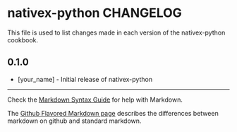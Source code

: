 nativex-python CHANGELOG
========================

This file is used to list changes made in each version of the nativex-python cookbook.

0.1.0
-----
- [your_name] - Initial release of nativex-python

- - -
Check the [Markdown Syntax Guide](http://daringfireball.net/projects/markdown/syntax) for help with Markdown.

The [Github Flavored Markdown page](http://github.github.com/github-flavored-markdown/) describes the differences between markdown on github and standard markdown.
